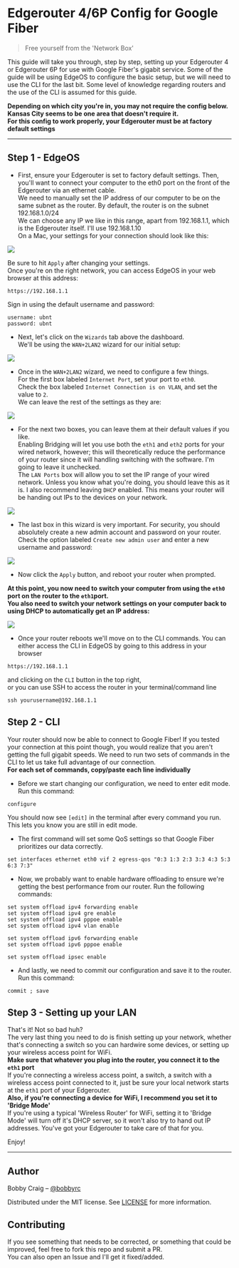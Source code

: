 # Edgerouter 4/6P Config for Google Fiber
> Free yourself from the 'Network Box'

This guide will take you through, step by step, setting up your Edgerouter 4 or Edgerouter 6P for use with Google Fiber's gigabit service. Some of the guide will be using EdgeOS to configure the basic setup, but we will need to use the CLI for the last bit. Some level of knowledge regarding routers and the use of the CLI is assumed for this guide.  
  
**Depending on which city you're in, you may not require the config below. Kansas City seems to be one area that doesn't require it.**  
**For this config to work properly, your Edgerouter must be at factory default settings**

---

## Step 1 - EdgeOS

- First, ensure your Edgerouter is set to factory default settings. Then, you'll want to connect your computer to the eth0 port on the front of the Edgerouter via an ethernet cable.  
We need to manually set the IP address of our computer to be on the same subnet as the router. By default, the router is on the subnet 192.168.1.0/24  
We can choose any IP we like in this range, apart from 192.168.1.1, which is the Edgerouter itself. I'll use 192.168.1.10   
On a Mac, your settings for your connection should look like this:

![](https://i.imgur.com/EH5iUdt.png)

Be sure to hit `Apply` after changing your settings.  
Once you're on the right network, you can access EdgeOS in your web browser at this address:

```
https://192.168.1.1
```

Sign in using the default username and password:
```
username: ubnt
password: ubnt
```

- Next, let's click on the `Wizards` tab above the dashboard.  
We'll be using the `WAN+2LAN2` wizard for our initial setup:

![](https://i.imgur.com/OlirjnF.png)

- Once in the `WAN+2LAN2` wizard, we need to configure a few things.  
For the first box labeled `Internet Port`, set your port to `eth0`.  
Check the box labeled `Internet Connection is on VLAN`, and set the value to `2`.  
We can leave the rest of the settings as they are:

![](https://i.imgur.com/ZY9CkXt.png)

- For the next two boxes, you can leave them at their default values if you like.  
Enabling Bridging will let you use both the `eth1` and `eth2` ports for your wired network, however; this will theoretically reduce the performance of your router since it will handling switching with the software. I'm going to leave it unchecked.  
The `LAN Ports` box will allow you to set the IP range of your wired network. Unless you know what you're doing, you should leave this as it is. I also recommend leaving `DHCP` enabled. This means your router will be handing out IPs to the devices on your network.

![](https://i.imgur.com/2MQYvqS.png)

- The last box in this wizard is very important. For security, you should absolutely create a new admin account and password on your router.  
Check the option labeled `Create new admin user` and enter a new username and password:

![](https://i.imgur.com/dx5fV18.png)

- Now click the `Apply` button, and reboot your router when prompted.

**At this point, you now need to switch your computer from using the `eth0` port on the router to the `eth1`port.  
You also need to switch your network settings on your computer back to using DHCP to automatically get an IP address:**

![](https://i.imgur.com/Qhp6Jj3.png)

- Once your router reboots we'll move on to the CLI commands. You can either access the CLI in EdgeOS by going to this address in your browser
```
https://192.168.1.1
```
and clicking on the `CLI` button in the top right,  
or you can use SSH to access the router in your terminal/command line
```
ssh yourusername@192.168.1.1
```

## Step 2 - CLI

Your router should now be able to connect to Google Fiber! If you tested your connection at this point though, you would realize that you aren't getting the full gigabit speeds. We need to run two sets of commands in the CLI to let us take full advantage of our connection.  
**For each set of commands, copy/paste each line individually**

- Before we start changing our configuration, we need to enter edit mode. Run this command:

```
configure
```

You should now see `[edit]` in the terminal after every command you run. This lets you know you are still in edit mode.

- The first command will set some QoS settings so that Google Fiber prioritizes our data correctly.

```
set interfaces ethernet eth0 vif 2 egress-qos "0:3 1:3 2:3 3:3 4:3 5:3 6:3 7:3"
```

- Now, we probably want to enable hardware offloading to ensure we're getting the best performance from our router. Run the following commands:

```
set system offload ipv4 forwarding enable
set system offload ipv4 gre enable
set system offload ipv4 pppoe enable
set system offload ipv4 vlan enable

set system offload ipv6 forwarding enable
set system offload ipv6 pppoe enable

set system offload ipsec enable
```

- And lastly, we need to commit our configuration and save it to the router. Run this command:

```
commit ; save
```


## Step 3 - Setting up your LAN
That's it! Not so bad huh?  
The very last thing you need to do is finish setting up your network, whether that's connecting a switch so you can hardwire some devices, or setting up your wireless access point for WiFi.  
**Make sure that whatever you plug into the router, you connect it to the `eth1` port**  
If you're connecting a wireless access point, a switch, a switch with a wireless access point connected to it, just be sure your local network starts at the `eth1` port of your Edgerouter.  
**Also, if you're connecting a device for WiFi, I recommend you set it to 'Bridge Mode'**  
If you're using a typical 'Wireless Router' for WiFi, setting it to 'Bridge Mode' will turn off it's DHCP server, so it won't also try to hand out IP addresses. You've got your Edgerouter to take care of that for you.  

Enjoy!  

---

## Author

Bobby Craig – [@bobbyrc](https://github.com/bobbyrc)

Distributed under the MIT license. See [LICENSE](LICENSE) for more information.


## Contributing

If you see something that needs to be corrected, or something that could be improved, feel free to fork this repo and submit a PR.  
You can also open an Issue and I'll get it fixed/added.

<!-- Markdown link & img dfn's -->
[wiki]: https://github.com/yourname/yourproject/wiki
